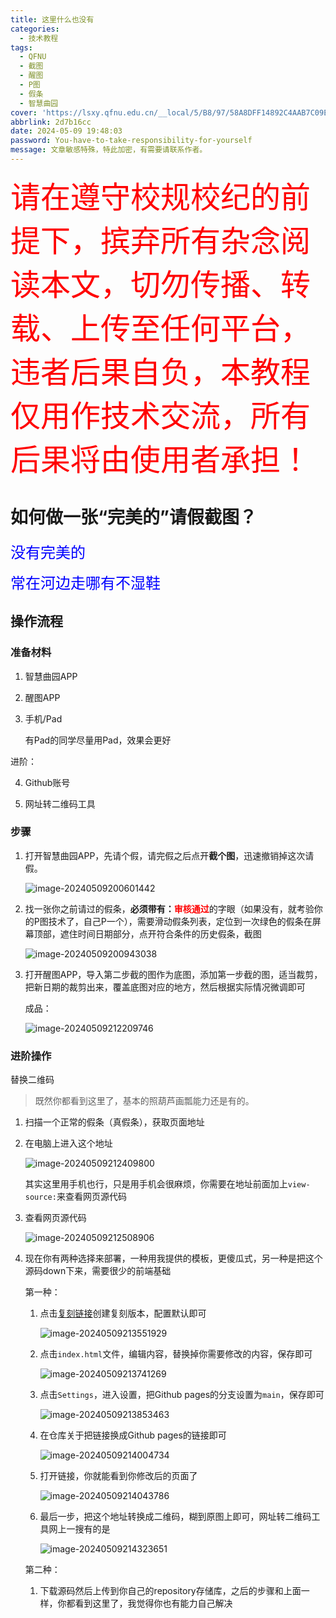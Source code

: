 ```yaml
---
title: 这里什么也没有
categories:
  - 技术教程
tags:
  - QFNU
  - 截图
  - 醒图
  - P图
  - 假条
  - 智慧曲园
cover: 'https://lsxy.qfnu.edu.cn/__local/5/B8/97/58A8DFF14892C4AAB7C09E8E19B_5031F112_F28B.png'
abbrlink: 2d7b16cc
date: 2024-05-09 19:48:03
password: You-have-to-take-responsibility-for-yourself
message: 文章敏感特殊，特此加密，有需要请联系作者。
---
```


<font color="red" size="8">请在遵守校规校纪的前提下，摈弃所有杂念阅读本文，切勿传播、转载、上传至任何平台，违者后果自负，本教程仅用作技术交流，所有后果将由使用者承担！</font>

# 如何做一张“完美的”请假截图？

<font color="blue" size="5">没有完美的</font>

<font color="blue" size="5">常在河边走哪有不湿鞋</font>

## 操作流程

### 准备材料

1. 智慧曲园APP

2. 醒图APP

3. 手机/Pad
  
   有Pad的同学尽量用Pad，效果会更好

进阶：

4. Github账号

5. 网址转二维码工具

### 步骤

1. 打开智慧曲园APP，先请个假，请完假之后点开**截个图**，迅速撤销掉这次请假。

    ![image-20240509200601442](../img/you_also_need_to_study/image-20240509200601442.png)

2. 找一张你之前请过的假条，<strong>必须带有：<font color="red">审核通过</font></strong>的字眼（如果没有，就考验你的P图技术了，自己P一个），需要滑动假条列表，定位到一次绿色的假条在屏幕顶部，遮住时间日期部分，点开符合条件的历史假条，截图

    ![image-20240509200943038](../img/you_also_need_to_study/image-20240509200943038.png)

3. 打开醒图APP，导入第二步截的图作为底图，添加第一步截的图，适当裁剪，把新日期的裁剪出来，覆盖底图对应的地方，然后根据实际情况微调即可

    成品：

    ![image-20240509212209746](../img/you_also_need_to_study/image-20240509212209746.png)

### 进阶操作

替换二维码

> 既然你都看到这里了，基本的照葫芦画瓢能力还是有的。

1. 扫描一个正常的假条（真假条），获取页面地址

2. 在电脑上进入这个地址

   ![image-20240509212409800](../img/you_also_need_to_study/image-20240509212409800.png)

    其实这里用手机也行，只是用手机会很麻烦，你需要在地址前面加上`view-source:`来查看网页源代码

3. 查看网页源代码

    ![image-20240509212508906](../img/you_also_need_to_study/image-20240509212508906.png)

4. 现在你有两种选择来部署，一种用我提供的模板，更傻瓜式，另一种是把这个源码down下来，需要很少的前端基础

   第一种：

    1. 点击[复刻链接](https://github.com/W1ndys/QFNU-out-class/fork)创建复刻版本，配置默认即可

        ![image-20240509213551929](../img/you_also_need_to_study/image-20240509213551929.png)

    2. 点击`index.html`文件，编辑内容，替换掉你需要修改的内容，保存即可

        ![image-20240509213741269](../img/you_also_need_to_study/image-20240509213741269.png)

    3. 点击`Settings`，进入设置，把Github pages的分支设置为`main`，保存即可

        ![image-20240509213853463](../img/you_also_need_to_study/image-20240509213853463.png)

    4. 在仓库关于把链接换成Github pages的链接即可

        ![image-20240509214004734](../img/you_also_need_to_study/image-20240509214004734.png)

    5. 打开链接，你就能看到你修改后的页面了

        ![image-20240509214043786](../img/you_also_need_to_study/image-20240509214043786.png)

    6. 最后一步，把这个地址转换成二维码，糊到原图上即可，网址转二维码工具网上一搜有的是

        ![image-20240509214323651](../img/you_also_need_to_study/image-20240509214323651.png)

   第二种：

    1. 下载源码然后上传到你自己的repository存储库，之后的步骤和上面一样，你都看到这里了，我觉得你也有能力自己解决
